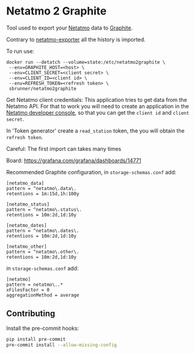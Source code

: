 # Netatmo 2 Graphite

Tool used to export your [Netatmo](https://www.netatmo.com) data to [Graphite](https://graphiteapp.org/).

Contrary to [netatmo-exporter](https://github.com/xperimental/netatmo-exporter) all the history is imported.

To run use:

```
docker run --detatch --volume=state:/etc/netatmo2graphite \
 --env=GRAPHITE_HOST=<host> \
 --env=CLIENT_SECRET=<client secret> \
 --env=CLIENT_ID=<client id> \
 --env=REFRESH_TOKEN=<refresh token> \
 sbrunner/netatmo2graphite
```

Get Netatmo client credentials: This application tries to get data from the Netatmo API. For that to work you will need to create an application in the [Netatmo developer console](https://dev.netatmo.com/apps/), so that you can get the `client id` and `client secret`.

In 'Token generator' create a `read_station` token, the you will obtain the `refresh token`.

Careful: The first import can takes many times

Board: https://grafana.com/grafana/dashboards/14771

Recommended Graphite configuration, in `storage-schemas.conf` add:

```
[netatmo_data]
pattern = ^netatmo\.data\.
retentions = 1m:15d,1h:100y

[netatmo_status]
pattern = ^netatmo\.status\.
retentions = 10m:2d,1d:10y

[netatmo_dates]
pattern = ^netatmo\.dates\.
retentions = 10m:2d,1d:10y

[netatmo_other]
pattern = ^netatmo\.other\.
retentions = 10m:2d,1d:10y
```

in `storage-schemas.conf` add:

```
[netatmo]
pattern = netatmo\..*
xFilesFactor = 0
aggregationMethod = average
```

## Contributing

Install the pre-commit hooks:

```bash
pip install pre-commit
pre-commit install --allow-missing-config
```
